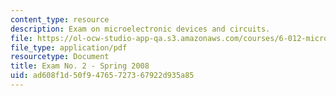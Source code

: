 ```yaml
---
content_type: resource
description: Exam on microelectronic devices and circuits.
file: https://ol-ocw-studio-app-qa.s3.amazonaws.com/courses/6-012-microelectronic-devices-and-circuits-fall-2009/ad608f1d50f94765727367922d935a85_MIT6_012F09_exam2_s08.pdf
file_type: application/pdf
resourcetype: Document
title: Exam No. 2 - Spring 2008
uid: ad608f1d-50f9-4765-7273-67922d935a85
---
```

